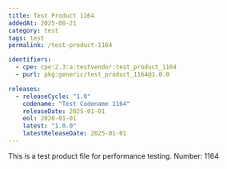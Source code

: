 ```yaml
---
title: Test Product 1164
addedAt: 2025-08-21
category: test
tags: test
permalink: /test-product-1164

identifiers:
  - cpe: cpe:2.3:a:testvendor:test_product_1164
  - purl: pkg:generic/test_product_1164@1.0.0

releases:
  - releaseCycle: "1.0"
    codename: "Test Codename 1164"
    releaseDate: 2025-01-01
    eol: 2026-01-01
    latest: "1.0.0"
    latestReleaseDate: 2025-01-01
---
```


This is a test product file for performance testing. Number: 1164
